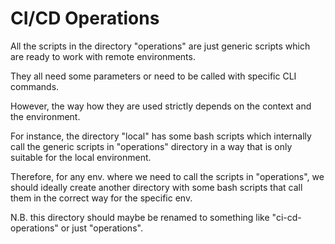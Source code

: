 # CI/CD Operations

All the scripts in the directory "operations" are just generic scripts which are ready to work with remote environments.

They all need some parameters or need to be called with specific CLI commands.

However, the way how they are used strictly depends on the context and the environment.

For instance, the directory "local" has some bash scripts which internally call the generic scripts in "operations"
directory in a way that is only suitable for the local environment.

Therefore, for any env. where we need to call the scripts in "operations", we should ideally create another directory
with some bash scripts that call them in the correct way for the specific env.

N.B. this directory should maybe be renamed to something like "ci-cd-operations" or just "operations".